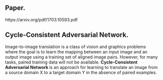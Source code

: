 <h2>Paper.</h2>
https://arxiv.org/pdf/1703.10593.pdf

<h2> Cycle-Consistent Adversarial Network.  </h2>
Image-to-image translation is a class of vision and graphics problems where the goal is to learn the mapping between an input image and an output image using a training set of aligned image pairs. However, for many tasks, paired training data will not be available. <b> Cycle-Consistent  Adversarial Network </b> is an approach for learning to translate an image from a source domain X to a target domain Y in the absence of paired examples.

